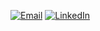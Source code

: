 [![Email](https://img.shields.io/badge/-Gmail-000?logo=gmail)](
vranken.eben@outlook.com)
[![LinkedIn](https://img.shields.io/badge/LinkedIn-000?logo=linkedin)](https://www.linkedin.com/in/eben-vranken-66b053224/)

